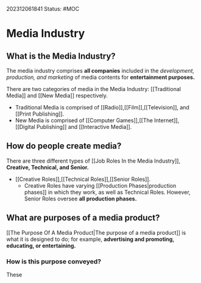 202312061841
Status: #MOC
# Media Industry

## What is the Media Industry?

The media industry comprises **all companies** included in the *development, production, and marketing* of media contents for **entertainment purposes.**

There are two categories of media in the Media Industry: [[Traditional Media]] and [[New Media]] respectively.

- Traditional Media is comprised of [[Radio]],[[Film]],[[Television]], and [[Print Publishing]].
- New Media is comprised of [[Computer Games]],[[The Internet]],[[Digital Publishing]] and [[Interactive Media]].

## How do people create media?

There are three different types of [[Job Roles In the Media Industry]], **Creative, Technical, and Senior.**

- [[Creative Roles]],[[Technical Roles]],[[Senior Roles]].
	- Creative Roles have varying [[Production Phases|production phases]] in which they work, as well as Technical Roles. However, Senior Roles oversee **all production phases.**

## What are purposes of a media product?

[[The Purpose Of A Media Product|The purpose of a media product]] is what it is designed to do; for example, **advertising and promoting, educating, or entertaining.**

### How is this purpose conveyed?

These 
